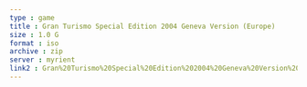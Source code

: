 ```yaml
---
type : game
title : Gran Turismo Special Edition 2004 Geneva Version (Europe)
size : 1.0 G
format : iso
archive : zip
server : myrient
link2 : Gran%20Turismo%20Special%20Edition%202004%20Geneva%20Version%20%28Europe%29
---
```


